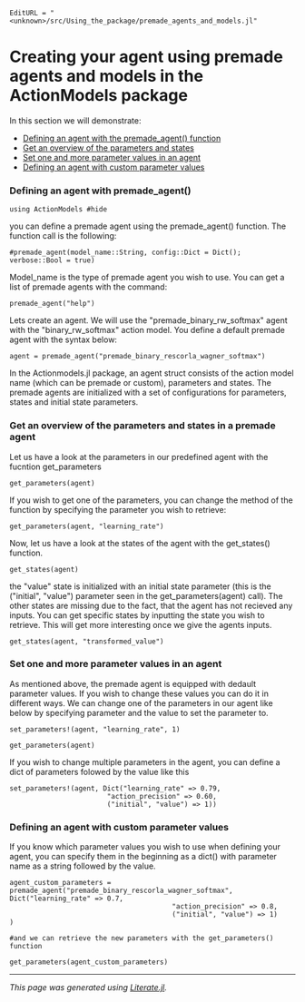 ```@meta
EditURL = "<unknown>/src/Using_the_package/premade_agents_and_models.jl"
```

# Creating your agent using premade agents and models in the ActionModels package

In this section we will demonstrate:
   - [Defining an agent with the premade_agent() function](#Defining-an-agent-with-premade_agent())
   - [Get an overview of the parameters and states](#Get-an-overview-of-the-parameters-and-states-in-a-premade-agent)
   - [Set one and more parameter values in an agent](#Set-one-and-more-parameter-values-in-an-agent)
   - [Defining an agent with custom parameter values](#Defining-an-agent-with-custom-parameter-values)

### Defining an agent with premade_agent()

````@example premade_agents_and_models
using ActionModels #hide
````

you can define a premade agent using the premade_agent() function. The function call is the following:

````@example premade_agents_and_models
#premade_agent(model_name::String, config::Dict = Dict(); verbose::Bool = true)
````

Model_name is the type of premade agent you wish to use. You can get a list of premade agents with the command:

````@example premade_agents_and_models
premade_agent("help")
````

Lets create an agent. We will use the "premade\_binary\_rw\_softmax" agent with the "binary\_rw\_softmax" action model. You define a default premade agent with the syntax below:

````@example premade_agents_and_models
agent = premade_agent("premade_binary_rescorla_wagner_softmax")
````

In the Actionmodels.jl package, an agent struct consists of the action model name (which can be premade or custom), parameters and states.
The premade agents are initialized with a set of configurations for parameters, states and initial state parameters.

### Get an overview of the parameters and states in a premade agent

Let us have a look at the parameters in our predefined agent with the fucntion get_parameters

````@example premade_agents_and_models
get_parameters(agent)
````

If you wish to get one of the parameters, you can change the method of the function by specifying the parameter you wish to retrieve:

````@example premade_agents_and_models
get_parameters(agent, "learning_rate")
````

Now, let us have a look at the states of the agent with the get_states() function.

````@example premade_agents_and_models
get_states(agent)
````

the "value" state is initialized with an initial state parameter (this is the ("initial", "value") parameter seen in the get_parameters(agent) call). The other states are missing due to the fact, that the agent has not recieved any inputs.
You can get specific states by inputting the state you wish to retrieve. This will get more interesting once we give the agents inputs.

````@example premade_agents_and_models
get_states(agent, "transformed_value")
````

### Set one and more parameter values in an agent

As mentioned above, the premade agent is equipped with dedault parameter values. If you wish to change these values you can do it in different ways.
We can change one of the parameters in our agent like below by specifying parameter and the value to set the parameter to.

````@example premade_agents_and_models
set_parameters!(agent, "learning_rate", 1)

get_parameters(agent)
````

If you wish to change multiple parameters in the agent, you can define a dict of parameters folowed by the value like this

````@example premade_agents_and_models
set_parameters!(agent, Dict("learning_rate" => 0.79,
                        "action_precision" => 0.60,
                        ("initial", "value") => 1))
````

### Defining an agent with custom parameter values

If you know which parameter values you wish to use when defining your agent, you can specify them in the beginning as a dict() with parameter name as a string followed by the value.

````@example premade_agents_and_models
agent_custom_parameters = premade_agent("premade_binary_rescorla_wagner_softmax", Dict("learning_rate" => 0.7,
                                        "action_precision" => 0.8,
                                        ("initial", "value") => 1)
)

#and we can retrieve the new parameters with the get_parameters() function

get_parameters(agent_custom_parameters)
````

---

*This page was generated using [Literate.jl](https://github.com/fredrikekre/Literate.jl).*


